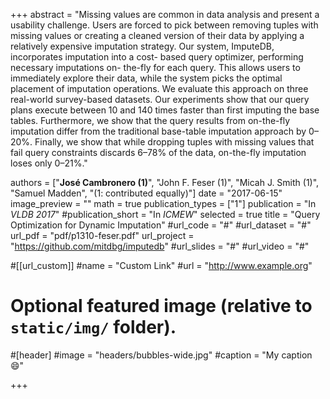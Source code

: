 +++
abstract = "Missing values are common in data analysis and present a usability challenge. Users are forced to pick between removing tuples with missing values or creating a cleaned version of their data by applying a relatively expensive imputation strategy. Our system, ImputeDB, incorporates imputation into a cost- based query optimizer, performing necessary imputations on- the-fly for each query. This allows users to immediately explore their data, while the system picks the optimal placement of imputation operations. We evaluate this approach on three real-world survey-based datasets. Our experiments show that our query plans execute between 10 and 140 times faster than first imputing the base tables. Furthermore, we show that the query results from on-the-fly imputation differ from the traditional base-table imputation approach by 0–20%. Finally, we show that while dropping tuples with missing values that fail query constraints discards 6–78% of the data, on-the-fly imputation loses only 0–21%."

authors = ["**José Cambronero (1)**", "John F. Feser (1)", "Micah J. Smith (1)", "Samuel Madden", "(1: contributed equally)"]
date = "2017-06-15"
image_preview = ""
math = true
publication_types = ["1"]
publication = "In *VLDB 2017*"
#publication_short = "In *ICMEW*"
selected = true
title = "Query Optimization for Dynamic Imputation"
#url_code = "#"
#url_dataset = "#"
url_pdf = "pdf/p1310-feser.pdf"
url_project = "https://github.com/mitdbg/imputedb"
#url_slides = "#"
#url_video = "#"

#[[url_custom]]
#name = "Custom Link"
#url = "http://www.example.org"

# Optional featured image (relative to `static/img/` folder).
#[header]
#image = "headers/bubbles-wide.jpg"
#caption = "My caption :smile:"

+++

